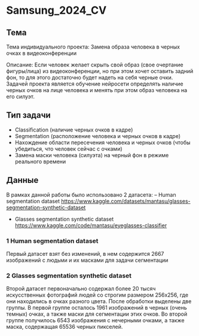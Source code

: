 # Samsung_2024_CV

## Тема

Тема индивидуального проекта: Замена образа человека в черных очках в видеоконференции

Описание: Если человек желает скрыть свой образ (свое очертание фигуры/лица) из видеоконференции, но при этом хочет оставить задний фон, то для этого достаточно будет надеть на себя черные очки. Задачей проекта является обучение нейросети определять наличие черных очков на лице человека и менять при этом образ человека на его силуэт.


## Тип задачи

- Classification (наличие черных очков в кадре)
- Segmentation (расположение человека и черных очков в кадре)
- Нахождение области пересечения человека и черных очков (чтобы убедиться, что человек сейчас с очками)
- Замена маски человека (силуэта) на черный фон в режиме реального времени


## Данные 

В рамках данной работы было использовано 2 датасета:
– Human segmentation dataset https://www.kaggle.com/datasets/mantasu/glasses-segmentation-synthetic-dataset 
- Glasses segmentation synthetic dataset https://www.kaggle.com/code/mantasu/eyeglasses-classifier 


### 1 Human segmentation dataset 

Первый датасет взят без изменений, в нем содержится 2667 изображений с людьми и их масками для задачи сегментации


### 2 Glasses segmentation synthetic dataset

Второй датасет первоначально содержал более 20 тысяч искусственных фотографий людей со строгим размером 256х256, где они находились в очках разного цвета. После обработки выделены две группы. В первой группе осталось 1961 изображений в черных (очень темных) очках, а также маски для сегментации этих очков. Во второй группе получилось 6543 изображения с нечерными очками, а также маска, содержащая 65536 черных пикселей.
